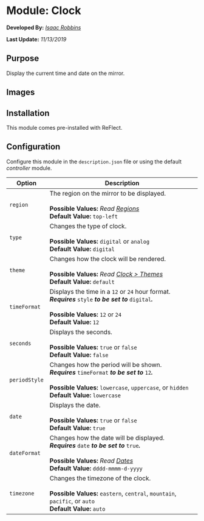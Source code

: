 # Module: Clock

**Developed By:** *[Isaac Robbins](https://github.com/MeAwesome)*

**Last Update:** *11/13/2019*

## Purpose

Display the current time and date on the mirror.

## Images



## Installation

This module comes pre-installed with ReFlect.

## Configuration

Configure this module in the `description.json` file or using the default *controller* module.

| Option        | Description
| ------------- | -----------
| `region`      | The region on the mirror to be displayed. <br><br> **Possible Values:** *Read [Regions](https://github.com/MeAwesome/ReFlect/wiki/Regions#valid-regions)* <br> **Default Value:** `top-left`
| `type`       | Changes the type of clock. <br><br> **Possible Values:** `digital` or `analog` <br> **Default Value:** `digital`
| `theme`       | Changes how the clock will be rendered. <br><br> **Possible Values:** *Read [Clock > Themes](https://github.com/MeAwesome/ReFlect/tree/master/modules/default/clock/themes)* <br> **Default Value:** `default`
| `timeFormat`  | Displays the time in a `12` or `24` hour format. <br> ***Requires*** `style` ***to be set to*** `digital`***.*** <br><br> **Possible Values:** `12` or `24` <br> **Default Value:** `12`
| `seconds`     | Displays the seconds. <br><br> **Possible Values:** `true` or `false` <br> **Default Value:** `false`
| `periodStyle` | Changes how the period will be shown. <br> ***Requires*** `timeFormat` ***to be set to*** `12`***.*** <br><br> **Possible Values:** `lowercase`, `uppercase`, or `hidden` <br> **Default Value:** `lowercase`
| `date`        | Displays the date. <br><br> **Possible Values:** `true` or `false` <br> **Default Value:** `true`
| `dateFormat`  | Changes how the date will be displayed. <br> ***Requires*** `date` ***to be set to*** `true`***.*** <br><br> **Possible Values:** *Read [Dates](https://github.com/MeAwesome/ReFlect/wiki/Dates)* <br> **Default Value:** `dddd-mmmm-d-yyyy`
| `timezone`    | Changes the timezone of the clock. <br><br> **Possible Values:** `eastern`, `central`, `mountain`, `pacific`, or `auto` <br> **Default Value:** `auto`

##
